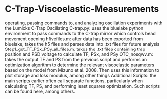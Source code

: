 # C-Trap-Viscoelastic-Measurements
operating, passing commands to, and analyzing oscillation experiments with the Lumicks C-Trap
Oscillating C-trap.py: uses the bluelake python environment to pass commands to the C-trap mirror which controls bead movement
opening hfivefiles.m: after data has been exported from bluelake, takes the h5 files and parses data into .txt files for future analysis
Step1_get_TF_PSx_PSy_all_files.m: takes the .txt files containing trap position and PSD voltage to calculate TF, PSx, and PSy
OTC_nosqwv.m: takes the output TF and PS from the previous script and performs an optimization algorithm to determine the relevant viscoelastic parameters based on the model from Mizuno et al. 2008. Then uses this information to plot storage and loss modulus, among other things
Additional Scripts: the main scripts earlier often call separate functions, particularly when calculating TF, PS, and performing least squares optimization. Such scripts can be found here, among others.
